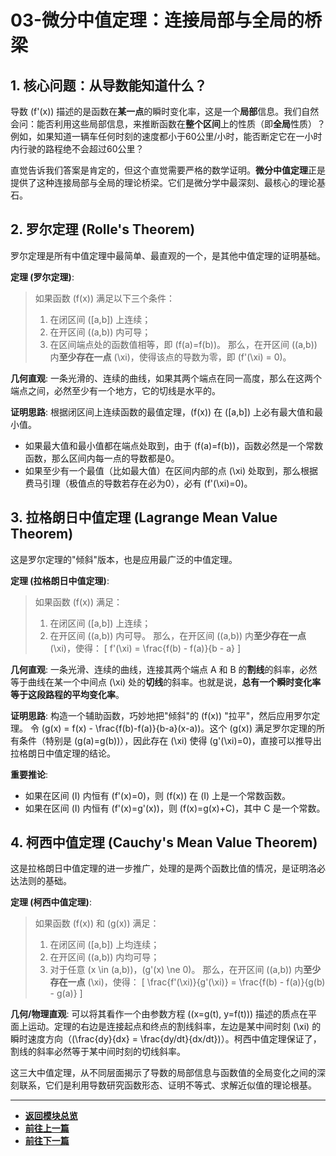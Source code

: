 # 03-微分中值定理：连接局部与全局的桥梁

## 1. 核心问题：从导数能知道什么？

导数 \(f'(x)\) 描述的是函数在**某一点**的瞬时变化率，这是一个**局部**信息。我们自然会问：能否利用这些局部信息，来推断函数在**整个区间**上的性质（即**全局**性质）？例如，如果知道一辆车任何时刻的速度都小于60公里/小时，能否断定它在一小时内行驶的路程绝不会超过60公里？

直觉告诉我们答案是肯定的，但这个直觉需要严格的数学证明。**微分中值定理**正是提供了这种连接局部与全局的理论桥梁。它们是微分学中最深刻、最核心的理论基石。

## 2. 罗尔定理 (Rolle's Theorem)

罗尔定理是所有中值定理中最简单、最直观的一个，是其他中值定理的证明基础。

**定理 (罗尔定理)**:
> 如果函数 \(f(x)\) 满足以下三个条件：
> 1. 在闭区间 \([a,b]\) 上连续；
> 2. 在开区间 \((a,b)\) 内可导；
> 3. 在区间端点处的函数值相等，即 \(f(a)=f(b)\)。
> 那么，在开区间 \((a,b)\) 内**至少存在一点** \(\xi\)，使得该点的导数为零，即 \(f'(\xi) = 0\)。

**几何直观**:
一条光滑的、连续的曲线，如果其两个端点在同一高度，那么在这两个端点之间，必然至少有一个地方，它的切线是水平的。

**证明思路**:
根据闭区间上连续函数的最值定理，\(f(x)\) 在 \([a,b]\) 上必有最大值和最小值。
- 如果最大值和最小值都在端点处取到，由于 \(f(a)=f(b)\)，函数必然是一个常数函数，那么区间内每一点的导数都是0。
- 如果至少有一个最值（比如最大值）在区间内部的点 \(\xi\) 处取到，那么根据费马引理（极值点的导数若存在必为0），必有 \(f'(\xi)=0\)。

## 3. 拉格朗日中值定理 (Lagrange Mean Value Theorem)

这是罗尔定理的"倾斜"版本，也是应用最广泛的中值定理。

**定理 (拉格朗日中值定理)**:
> 如果函数 \(f(x)\) 满足：
> 1. 在闭区间 \([a,b]\) 上连续；
> 2. 在开区间 \((a,b)\) 内可导。
> 那么，在开区间 \((a,b)\) 内**至少存在一点** \(\xi\)，使得：
> \[ f'(\xi) = \frac{f(b) - f(a)}{b - a} \]

**几何直观**:
一条光滑、连续的曲线，连接其两个端点 A 和 B 的**割线**的斜率，必然等于曲线在某一个中间点 \(\xi\) 处的**切线**的斜率。也就是说，**总有一个瞬时变化率等于这段路程的平均变化率**。

**证明思路**:
构造一个辅助函数，巧妙地把"倾斜"的 \(f(x)\) "拉平"，然后应用罗尔定理。
令 \(g(x) = f(x) - \frac{f(b)-f(a)}{b-a}(x-a)\)。这个 \(g(x)\) 满足罗尔定理的所有条件（特别是 \(g(a)=g(b)\)），因此存在 \(\xi\) 使得 \(g'(\xi)=0\)，直接可以推导出拉格朗日中值定理的结论。

**重要推论**:
- 如果在区间 \(I\) 内恒有 \(f'(x)=0\)，则 \(f(x)\) 在 \(I\) 上是一个常数函数。
- 如果在区间 \(I\) 内恒有 \(f'(x)=g'(x)\)，则 \(f(x)=g(x)+C\)，其中 C 是一个常数。

## 4. 柯西中值定理 (Cauchy's Mean Value Theorem)

这是拉格朗日中值定理的进一步推广，处理的是两个函数比值的情况，是证明洛必达法则的基础。

**定理 (柯西中值定理)**:
> 如果函数 \(f(x)\) 和 \(g(x)\) 满足：
> 1. 在闭区间 \([a,b]\) 上均连续；
> 2. 在开区间 \((a,b)\) 内均可导；
> 3. 对于任意 \(x \in (a,b)\)，\(g'(x) \ne 0\)。
> 那么，在开区间 \((a,b)\) 内**至少存在一点** \(\xi\)，使得：
> \[ \frac{f'(\xi)}{g'(\xi)} = \frac{f(b) - f(a)}{g(b) - g(a)} \]

**几何/物理直观**:
可以将其看作一个由参数方程 \((x=g(t), y=f(t))\) 描述的质点在平面上运动。定理的右边是连接起点和终点的割线斜率，左边是某中间时刻 \(\xi\) 的瞬时速度方向（\(\frac{dy}{dx} = \frac{dy/dt}{dx/dt}\)）。柯西中值定理保证了，割线的斜率必然等于某中间时刻的切线斜率。

这三大中值定理，从不同层面揭示了导数的局部信息与函数值的全局变化之间的深刻联系，它们是利用导数研究函数形态、证明不等式、求解近似值的理论根基。

---

-   **[返回模块总览](./00-模块总览.md)**
-   **[前往上一篇](./02-求导法则.md)**
-   **[前往下一篇](./04-利用导数分析函数.md)** 